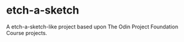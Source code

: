 # etch-a-sketch
A etch-a-sketch-like project based upon The Odin Project Foundation Course projects.
